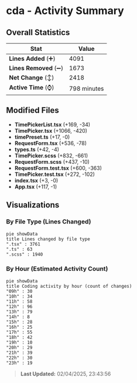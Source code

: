 # cda - Activity Summary 

## Overall Statistics

| Stat                   | Value                                                             |
| ---------------------- | ----------------------------------------------------------------- |
| **Lines Added** (➕)   | 4091                                          |
| **Lines Removed** (➖) | 1673                                        |
| **Net Change** (↕)    | 2418                |
| **Active Time** (⌚)   | 798 minutes |


## Modified Files
- **TimePickerList.tsx** (+169, -34)
- **TimePicker.tsx** (+1066, -420)
- **timePreset.ts** (+17, -0)
- **RequestForm.tsx** (+536, -78)
- **types.ts** (+42, -4)
- **TimePicker.scss** (+832, -661)
- **RequestForm.scss** (+437, -10)
- **RequestForm.test.tsx** (+600, -363)
- **TimePicker.test.tsx** (+272, -102)
- **index.tsx** (+3, -0)
- **App.tsx** (+117, -1)

## Visualizations

### By File Type (Lines Changed)

```mermaid
pie showData
title Lines changed by file type
".tsx" : 3761
".ts" : 63
".scss" : 1940
```

### By Hour (Estimated Activity Count)

```mermaid
pie showData
title Coding activity by hour (count of changes)
"09h" : 30
"10h" : 34
"11h" : 58
"12h" : 96
"13h" : 79
"14h" : 8
"15h" : 28
"16h" : 25
"17h" : 55
"18h" : 42
"19h" : 10
"20h" : 29
"21h" : 39
"22h" : 30
"23h" : 19
```


> **Last Updated:** 02/04/2025, 23:43:56